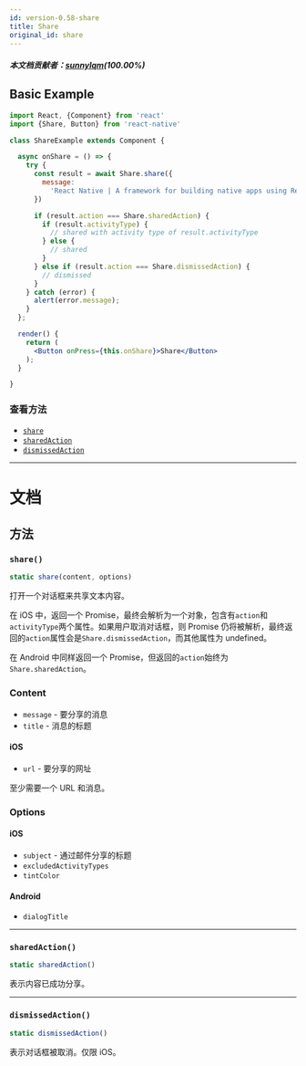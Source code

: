 ```yaml
---
id: version-0.58-share
title: Share
original_id: share
---
```


##### 本文档贡献者：[sunnylqm](https://github.com/search?q=sunnylqm%40qq.com+in%3Aemail&type=Users)(100.00%)

## Basic Example

```jsx
import React, {Component} from 'react'
import {Share, Button} from 'react-native'

class ShareExample extends Component {

  async onShare = () => {
    try {
      const result = await Share.share({
        message:
          'React Native | A framework for building native apps using React',
      })

      if (result.action === Share.sharedAction) {
        if (result.activityType) {
          // shared with activity type of result.activityType
        } else {
          // shared
        }
      } else if (result.action === Share.dismissedAction) {
        // dismissed
      }
    } catch (error) {
      alert(error.message);
    }
  };

  render() {
    return (
      <Button onPress={this.onShare}>Share</Button>
    );
  }

}
```

### 查看方法

- [`share`](share.md#share)
- [`sharedAction`](share.md#sharedaction)
- [`dismissedAction`](share.md#dismissedaction)

---

# 文档

## 方法

### `share()`

```jsx
static share(content, options)
```

打开一个对话框来共享文本内容。

在 iOS 中，返回一个 Promise，最终会解析为一个对象，包含有`action`和`activityType`两个属性。如果用户取消对话框，则 Promise 仍将被解析，最终返回的`action`属性会是`Share.dismissedAction`，而其他属性为 undefined。</p>

在 Android 中同样返回一个 Promise，但返回的`action`始终为`Share.sharedAction`。

### Content

- `message` - 要分享的消息
- `title` - 消息的标题

#### iOS

- `url` - 要分享的网址

至少需要一个 URL 和消息。

### Options

#### iOS

- `subject` - 通过邮件分享的标题
- `excludedActivityTypes`
- `tintColor`

#### Android

- `dialogTitle`

---

### `sharedAction()`

```jsx
static sharedAction()
```

表示内容已成功分享。

---

### `dismissedAction()`

```jsx
static dismissedAction()
```

表示对话框被取消。仅限 iOS。
